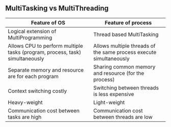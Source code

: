 ## MultiTasking vs MultiThreading

| Feature of OS | Feature of process |
| ------ | ------ |
| Logical extension of MultiProgramming | Thread based MultiTasking |
| Allows CPU to perform multiple tasks (program, process, task) simultaneously | Allows multiple threads of the same process execute simultaneously|
| Separate memory and resource are for each program | Sharing common memory and resource (for the process) |
| Context switching costly | Switching between threads is less expensive |
| Heavy-weight | Light-weight |
| Communication cost between tasks are high  | Communication cost between threads are low |